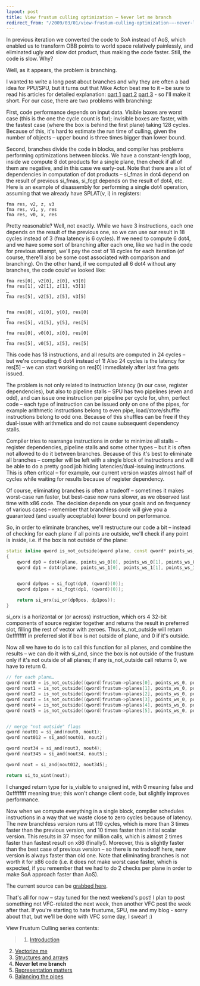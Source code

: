 ```yaml
---
layout: post
title: View frustum culling optimization – Never let me branch
redirect_from: "/2009/03/01/view-frustum-culling-optimization-–-never-let-me-branch/"
---
```


In previous iteration we converted the code to SoA instead of AoS, which enabled us to transform OBB points to world space relatively painlessly, and eliminated ugly and slow dot product, thus making the code faster. Still, the code is slow. Why?

Well, as it appears, the problem is branching.

I wanted to write a long post about branches and why they are often a bad idea for PPU/SPU, but it turns out that Mike Acton beat me to it – be sure to read his articles for detailed explanation: [part 1](http://www.cellperformance.com/articles/2006/07/tutorial_branch_elimination_pa.html) [part 2](http://www.cellperformance.com/articles/2006/04/background_on_branching.html) [part 3](http://www.cellperformance.com/articles/2006/04/benefits_to_branch_elimination.html) - so I'll make it short. For our case, there are two problems with branching:

First, code performance depends on input data. Visible boxes are worst case (this is the one the cycle count is for); invisible boxes are faster, with the fastest case (where the box is behind the first plane) taking 128 cycles. Because of this, it's hard to estimate the run time of culling, given the number of objects – upper bound is three times bigger than lower bound.

Second, branches divide the code in blocks, and compiler has problems performing optimizations between blocks. We have a constant-length loop, inside we compute 8 dot products for a single plane, then check if all of them are negative, and in this case we early-out. Note that there are a lot of dependencies in computation of dot products – si_fmas in dot4 depend on the result of previous si_fmas, si_fcgt depends on the result of dot4, etc. Here is an example of disassembly for performing a single dot4 operation, assuming that we already have SPLAT(v, i) in registers:

```
fma res, v2, z, v3
fma res, v1, y, res
fma res, v0, x, res
```

Pretty reasonable? Well, not exactly. While we have 3 instructions, each one depends on the result of the previous one, so we can use our result in 18 cycles instead of 3 (fma latency is 6 cycles). If we need to compute 6 dot4, and we have some sort of branching after each one, like we had in the code for previous attempt, we'll pay the cost of 18 cycles for each iteration (of course, there'll also be some cost associated with comparison and branching). On the other hand, if we computed all 6 dot4 without any branches, the code could've looked like:

```
fma res[0], v2[0], z[0], v3[0]
fma res[1], v2[1], z[1], v3[1]
…
fma res[5], v2[5], z[5], v3[5]


fma res[0], v1[0], y[0], res[0]
…
fma res[5], v1[5], y[5], res[5]

fma res[0], v0[0], x[0], res[0]
…
fma res[5], v0[5], x[5], res[5]
```

This code has 18 instructions, and all results are computed in 24 cycles – but we're computing 6 dot4 instead of 1! Also 24 cycles is the latency for res[5] – we can start working on res[0] immediately after last fma gets issued.

The problem is not only related to instruction latency (in our case, register dependencies), but also to pipeline stalls – SPU has two pipelines (even and odd), and can issue one instruction per pipeline per cycle for, uhm, perfect code – each type of instruction can be issued only on one of the pipes, for example arithmetic instructions belong to even pipe, load/store/shuffle instructions belong to odd one. Because of this shuffles can be free if they dual-issue with arithmetics and do not cause subsequent dependency stalls.

Compiler tries to rearrange instructions in order to minimize all stalls – register dependencies, pipeline stalls and some other types – but it is often not allowed to do it between branches. Because of this it's best to eliminate all branches – compiler will be left with a single block of instructions and will be able to do a pretty good job hiding latencies/dual-issuing instructions. This is often critical – for example, our current version wastes almost half of cycles while waiting for results because of register dependency.

Of course, eliminating branches is often a tradeoff – sometimes it makes worst-case run faster, but best-case now runs slower, as we observed last time with x86 code. The decision depends on your goals and on frequency of various cases – remember that branchless code will give you a guaranteed (and usually acceptable) lower bound on performance.

So, in order to eliminate branches, we'll restructure our code a bit – instead of checking for each plane if all points are outside, we'll check if any point is inside, i.e. if the box is not outside of the plane:

```c++
static inline qword is_not_outside(qword plane, const qword* points_ws_0, const qword* points_ws_1)
{
    qword dp0 = dot4(plane, points_ws_0[0], points_ws_0[1], points_ws_0[2]);
    qword dp1 = dot4(plane, points_ws_1[0], points_ws_1[1], points_ws_1[2]);


    qword dp0pos = si_fcgt(dp0, (qword)(0));
    qword dp1pos = si_fcgt(dp1, (qword)(0));

    return si_orx(si_or(dp0pos, dp1pos));
}
```

si_orx is a horizontal or (or across) instruction, which ors 4 32-bit components of source register together and returns the result in preferred slot, filling the rest of vector with zeroes. Thus is_not_outside will return 0xffffffff in preferred slot if box is not outside of plane, and 0 if it's outside.

Now all we have to do is to call this function for all planes, and combine the results – we can do it with si_and, since the box is not outside of the frustum only if it's not outside of all planes; if any is_not_outside call returns 0, we have to return 0.

```c++
// for each plane…
qword nout0 = is_not_outside((qword)frustum->planes[0], points_ws_0, points_ws_1);
qword nout1 = is_not_outside((qword)frustum->planes[1], points_ws_0, points_ws_1);
qword nout2 = is_not_outside((qword)frustum->planes[2], points_ws_0, points_ws_1);
qword nout3 = is_not_outside((qword)frustum->planes[3], points_ws_0, points_ws_1);
qword nout4 = is_not_outside((qword)frustum->planes[4], points_ws_0, points_ws_1);
qword nout5 = is_not_outside((qword)frustum->planes[5], points_ws_0, points_ws_1);


// merge "not outside" flags
qword nout01 = si_and(nout0, nout1); 
qword nout012 = si_and(nout01, nout2); 

qword nout34 = si_and(nout3, nout4); 
qword nout345 = si_and(nout34, nout5); 

qword nout = si_and(nout012, nout345);

return si_to_uint(nout);
```

I changed return type for is_visible to unsigned int, with 0 meaning false and 0xffffffff meaning true; this won't change client code, but slightly improves performance.

Now when we compute everything in a single block, compiler schedules instructions in a way that we waste close to zero cycles because of latency. The new branchless version runs at 119 cycles, which is more than 3 times faster than the previous version, and 10 times faster than initial scalar version. This results in 37 msec for million calls, which is almost 2 times faster than fastest result on x86 (finally!). Moreover, this is slightly faster than the best case of previous version – so there is no tradeoff here, new version is always faster than old one. Note that eliminating branches is not worth it for x86 code (i.e. it does not make worst case faster, which is expected, if you remember that we had to do 2 checks per plane in order to make SoA approach faster than AoS).

The current source can be [grabbed here](http://www.everfall.com/paste/id.php?5ja74ki4tozi).

That's all for now – stay tuned for the next weekend's post! I plan to post something not VFC-related the next week, then another VFC post the week after that. If you're starting to hate frustums, SPU, me and my blog - sorry about that, but we'll be done with VFC some day, I swear! :)

View Frustum Culling series contents:
>1. [Introduction](/2009/01/31/view-frustum-culling-optimization-introduction/)
2. [Vectorize me](/2009/02/08/view-frustum-culling-optimization-vectorize-me/)
3. [Structures and arrays](/2009/02/15/view-frustum-culling-optimization-structures-and-arrays/)
4. **Never let me branch**
5. [Representation matters](/2009/03/15/view-frustum-culling-optimization-representation-matters/)
6. [Balancing the pipes](/2010/09/11/view-frustum-culling-optimization-balancing-the-pipes/)